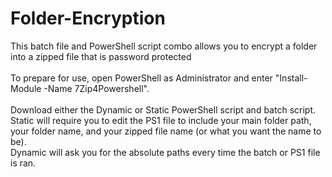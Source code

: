 # Folder-Encryption
This batch file and PowerShell script combo allows you to encrypt a folder into a zipped file that is password protected
<br><br>
To prepare for use, open PowerShell as Administrator and enter "Install-Module -Name 7Zip4Powershell".<br><br>
Download either the Dynamic or Static PowerShell script and batch script. <br>
Static will require you to edit the PS1 file to include your main folder path, your folder name, and your zipped file name (or what you want the name to be).<br>
Dynamic will ask you for the absolute paths every time the batch or PS1 file is ran.
